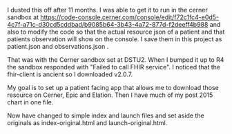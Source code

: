 I dusted this off after 11 months. I was able to get it to run in the cerner sandbox at https://code-console.cerner.com/console/edit/f72c1fc4-e0d5-4c7f-a71c-d30cd5cddbad/b9085b64-3b43-4a72-877d-f2deeff4b988 and also to modify the code so that the actual resource json of a patient and that patients observation will show on the console. I save them in this project as patient.json and observations.json .

That was with the Cerner sandbox set at DSTU2. When I bumped it up to R4 the sandbox responded with "Failed to call FHIR service". I noticed that the fhir-client is ancient so I downloaded v2.0.7. 

My goal is to set up a patient facing app that allows me to download those resource on Cerner, Epic and Elation. Then I have much of my post 2015 chart in one file. 

Now have changed to simple index and launch files and set aside the originals as index-original.html and launch-original.html. 
